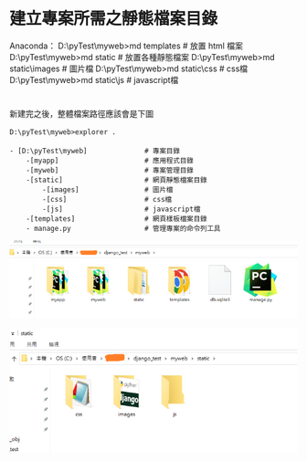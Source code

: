 # 建立專案所需之靜態檔案目錄

Anaconda：
D:\pyTest\myweb>md templates     # 放置 html 檔案
D:\pyTest\myweb>md static        # 放置各種靜態檔案
D:\pyTest\myweb>md static\images # 圖片檔
D:\pyTest\myweb>md static\css    # css檔
D:\pyTest\myweb>md static\js     # javascript檔

# 


新建完之後，整體檔案路徑應該會是下圖


    D:\pyTest\myweb>explorer .
    
    - [D:\pyTest\myweb]              # 專案目錄
        -[myapp]                     # 應用程式目錄
        -[myweb]                     # 專案管理目錄
        -[static]                    # 網頁靜態檔案目錄
            -[images]                # 圖片檔
            -[css]                   # css檔
            -[js]                    # javascript檔
        -[templates]                 # 網頁樣板檔案目錄
        - manage.py                  # 管理專案的命令列工具
 
![image](https://github.com/YueYue32/Django_Learning/blob/main/5.%20%E5%BB%BA%E7%AB%8B%E5%B0%88%E6%A1%88%E6%89%80%E9%9C%80%E4%B9%8B%E9%9D%9C%E6%85%8B%E6%AA%94%E6%A1%88%E7%9B%AE%E9%8C%84/1.png)


![image](https://github.com/YueYue32/Django_Learning/blob/main/5.%20%E5%BB%BA%E7%AB%8B%E5%B0%88%E6%A1%88%E6%89%80%E9%9C%80%E4%B9%8B%E9%9D%9C%E6%85%8B%E6%AA%94%E6%A1%88%E7%9B%AE%E9%8C%84/2.png)
